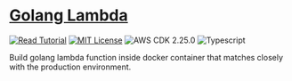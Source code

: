 # [Golang Lambda](https://apoorv.blog/golang-lambda-cdk/)

[![Read Tutorial](https://badgen.now.sh/badge/Read/Tutorial/purple)](https://apoorv.blog/golang-lambda-cdk/)
[![MIT License](https://badgen.now.sh/badge/License/MIT/blue)](https://github.com/apoorvmote/cdk-examples/blob/master/License.md)
![AWS CDK 2.25.0](https://badgen.net/badge/aws-cdk/2.25.0/yellow)
![Typescript](https://badgen.net/badge/icon/typescript?icon=typescript&label)

Build golang lambda function inside docker container that matches closely with the production environment. 